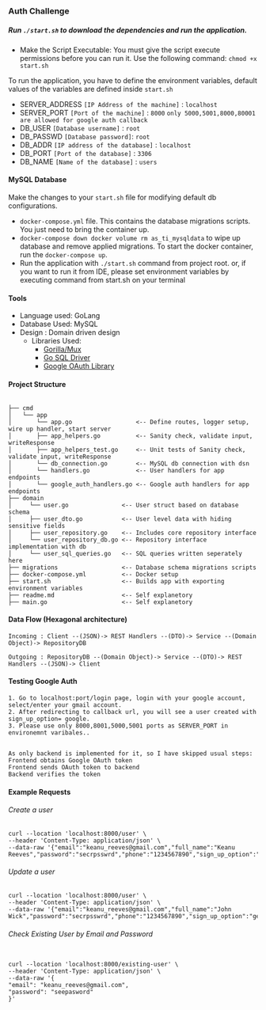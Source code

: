 ### Auth Challenge

##### Run `./start.sh` to download the dependencies and run the application.
* Make the Script Executable: You must give the script execute permissions before you can run it. Use the following command:
  `chmod +x start.sh`


To run the application, you have to define the environment variables, default values of the variables are defined inside `start.sh`

- SERVER_ADDRESS    `[IP Address of the machine]` : `localhost`
- SERVER_PORT       `[Port of the machine]` : `8000` `only 5000,5001,8000,80001 are allowed for google auth callback`
- DB_USER           `[Database username]` : `root`
- DB_PASSWD         `[Database password]`: `root`
- DB_ADDR           `[IP address of the database]` : `localhost`
- DB_PORT           `[Port of the database]` : `3306`
- DB_NAME           `[Name of the database]` : `users`

#### MySQL Database
Make the changes to your `start.sh` file for modifying default db configurations.
* `docker-compose.yml` file. This contains the database migrations scripts. You just need to bring the container up.
* `docker-compose down
  docker volume rm as_ti_mysqldata` to wipe up database and remove applied migrations.
   To start the docker container, run the `docker-compose up`.
* Run the application with `./start.sh` command from project root. or, if you want to run it from IDE, please set
  environment variables by executing command from start.sh on your terminal

#### Tools
  * Language used: GoLang
  * Database Used: MySQL
* Design       : Domain driven design
  * Libraries Used:
    * [Gorilla/Mux](https://github.com/gorilla/mux)
    * [Go SQL Driver](https://github.com/go-sql-driver/mysql)
    * [Google OAuth Library](golang.org/x/oauth2/google)

#### Project Structure
```

├── cmd
│   └── app
│       └── app.go                  <-- Define routes, logger setup, wire up handler, start server
│       ├── app_helpers.go          <-- Sanity check, validate input, writeResponse
│       ├── app_helpers_test.go     <-- Unit tests of Sanity check, validate input, writeResponse
│       └── db_connection.go        <-- MySQL db connection with dsn
│       └── handlers.go             <-- User handlers for app endpoints
│       └── google_auth_handlers.go <-- Google auth handlers for app endpoints
├── domain
│     └── user.go               <-- User struct based on database schema
│     ├── user_dto.go           <-- User level data with hiding sensitive fields
│     ├── user_repository.go    <-- Includes core repository interface
│     └── user_repository_db.go <-- Repository interface implementation with db
│     └── user_sql_queries.go   <-- SQL queries written seperately here
├── migrations                  <-- Database schema migrations scripts
├── docker-compose.yml          <-- Docker setup
├── start.sh                    <-- Builds app with exporting environment variables
├── readme.md                   <-- Self explanetory
├── main.go                     <-- Self explanetory

```


#### Data Flow (Hexagonal architecture)

    Incoming : Client --(JSON)-> REST Handlers --(DTO)-> Service --(Domain Object)-> RepositoryDB

    Outgoing : RepositoryDB --(Domain Object)-> Service --(DTO)-> REST Handlers --(JSON)-> Client

#### Testing Google Auth

```
1. Go to localhost:port/login page, login with your google account, select/enter your gmail account.
2. After redirecting to callback url, you will see a user created with sign_up_option= google.
3. Please use only 8000,8001,5000,5001 ports as SERVER_PORT in environemnt varibales..


As only backend is implemented for it, so I have skipped usual steps:
Frontend obtains Google OAuth token
Frontend sends OAuth token to backend
Backend verifies the token
```

#### Example Requests

###### Create a user

```
curl --location 'localhost:8000/user' \
--header 'Content-Type: application/json' \
--data-raw '{"email":"keanu_reeves@gmail.com","full_name":"Keanu Reeves","password":"secrpsswrd","phone":"1234567890","sign_up_option":"general"}'
```

###### Update a user

```
curl --location 'localhost:8000/user' \
--header 'Content-Type: application/json' \
--data-raw '{"email":"keanu_reeves@gmail.com","full_name":"John Wick","password":"secrpsswrd","phone":"1234567890","sign_up_option":"general"}'
```

###### Check Existing User by Email and Password

```

curl --location 'localhost:8000/existing-user' \
--header 'Content-Type: application/json' \
--data-raw '{
"email": "keanu_reeves@gmail.com",
"password": "seepasword"
}'

```

